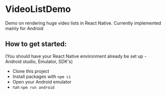 # VideoListDemo
Demo on rendering huge video lists in React Native. Currently implemented mainly for Android

## How to get started:
(You should have your React Native environment already be set up - Android studio, Emulator, SDK's)
* Clone this project
* Install packages with ```npm ci```
* Open your Android emulator
* run ```npm run android```
